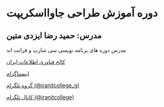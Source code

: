 # دوره آموزش طراحی جاوااسکریپت

## مدرس: حمید رضا ایزدی متین

مدرس دوره های برنامه نویسی سی شارپ و فرانت اند 

[کالج فناوری اطلاعات ایران](http://iranitcollege.ir/)

[اینستاگرام](https://www.instagram.com/iranitcollege/)

[گروه تلگرام (@iranitcollege_g)](https://t.me/iranitcollege_g)

[کانال تلگرام (@iranitcollege)](https://t.me/iranitcollege)